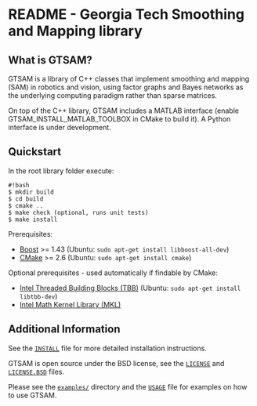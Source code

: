 README - Georgia Tech Smoothing and Mapping library
===================================================

What is GTSAM?
--------------

GTSAM is a library of C++ classes that implement smoothing and
mapping (SAM) in robotics and vision, using factor graphs and Bayes
networks as the underlying computing paradigm rather than sparse
matrices.

On top of the C++ library, GTSAM includes a MATLAB interface (enable
GTSAM_INSTALL_MATLAB_TOOLBOX in CMake to build it). A Python interface
is under development.

Quickstart
----------

In the root library folder execute:

```
#!bash
$ mkdir build
$ cd build
$ cmake ..
$ make check (optional, runs unit tests)
$ make install
```

Prerequisites:

- [Boost](http://www.boost.org/users/download/) >= 1.43 (Ubuntu: `sudo apt-get install libboost-all-dev`)
- [CMake](http://www.cmake.org/cmake/resources/software.html) >= 2.6 (Ubuntu: `sudo apt-get install cmake`)

Optional prerequisites - used automatically if findable by CMake:

- [Intel Threaded Building Blocks (TBB)](http://www.threadingbuildingblocks.org/) (Ubuntu: `sudo apt-get install libtbb-dev`)
- [Intel Math Kernel Library (MKL)](http://software.intel.com/en-us/intel-mkl)

Additional Information
----------------------

See the [`INSTALL`](https://bitbucket.org/gtborg/gtsam/src/develop/INSTALL) file for more detailed installation instructions.

GTSAM is open source under the BSD license, see the [`LICENSE`](https://bitbucket.org/gtborg/gtsam/src/develop/LICENSE) and [`LICENSE.BSD`](https://bitbucket.org/gtborg/gtsam/src/develop/LICENSE.BSD) files.

Please see the [`examples/`](https://bitbucket.org/gtborg/gtsam/src/develop/examples) directory and the [`USAGE`](https://bitbucket.org/gtborg/gtsam/src/develop/USAGE) file for examples on how to use GTSAM.
